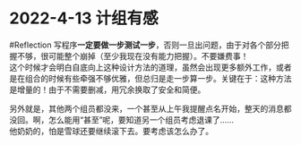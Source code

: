 # 2022-4-13 计组有感


\#Reflection
写程序**一定要做一步测试一步**，否则一旦出问题，由于对各个部分把握不够，很可能整个崩掉（至少我现在没有能力把握）。不要嫌费事！  
这个时候才会明白自底向上这种设计方法的道理，虽然会出现更多额外工作，或者是在组合的时候有些牵强不够优雅，但总归是走一步算一步。关键在于：这种方法是增量的！由于不需要删减，用冗余换取了安全和简便。

另外就是，其他两个组员都没来，一个甚至从上午我提醒点名开始，整天的消息都没回。啊，怎么能用“甚至”呢，要知道另一个组员考虑退课了……  
他奶奶的，怕是雪球还要继续滚下去。要考虑该怎么办了。
